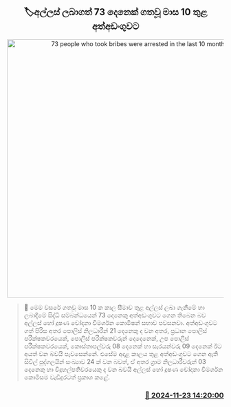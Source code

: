 <p align='center'><b><h2 align='center' title='73 people who took bribes were arrested in the last 10 months'>🏷අල්ලස් ලබාගත් 73 දෙනෙක් ගතවූ මාස 10 තුළ අත්අඩංගුවට</h2></b></p>
<p align='center'><img src='https://helakuru.sgp1.cdn.digitaloceanspaces.com/esana/images/lib/bribery-commission.jpg' width='600' alt='73 people who took bribes were arrested in the last 10 months'></p>

>📝 මෙම වසරේ ගතවූ මාස 10 ක කාල සීමාව තුළ අල්ලස් ලබා ගැනීමේ හා ලබාදීමේ සිද්ධි සම්බන්ධයෙන් 73 දෙනෙකු අත්අඩංගුවට ගෙන තිබෙන බව අල්ලස් හෝ දූෂණ චෝදනා විමර්ශන කොමිෂන් සභාව පවසනවා.
අත්අඩංගුවට ගත් පිරිස අතර පොලිස් නිලධාරීන් 21 දෙනෙකු ද වන අතර, ප්‍රධාන පොලිස් පරීක්ෂකවරයෙක්, පොලිස් පරීක්ෂකවරුන් දෙදෙනෙක්, උප පොලිස් පරීක්ෂකවරයෙක්, කොස්තාපල්වරු 08 දෙනෙක් හා සැරයන්වරු 09 දෙනෙක් ඊට අයත් වන බවයි පැවසෙන්නේ.
එසේම අදාළ කාලය තුළ අත්අඩංගුවට ගෙන ඇති සිවිල් පුද්ගලයින් සංඛ්‍යාව 24 ක් වන බවත්, ඒ අතර ග්‍රාම නිලධාරීවරුන් 03 දෙනෙකු හා විදුහල්පතිවරයෙකු ද වන බවයි අල්ලස් හෝ දූෂණ චෝදනා විමර්ශන කොමිසම වැඩිදුරටත් ප්‍රකාශ කළේ.


<h3 align='right'><a href='https://www.helakuru.lk/esana/p/105382/'>📅 2024-11-23 14:20:00</a></h3>
